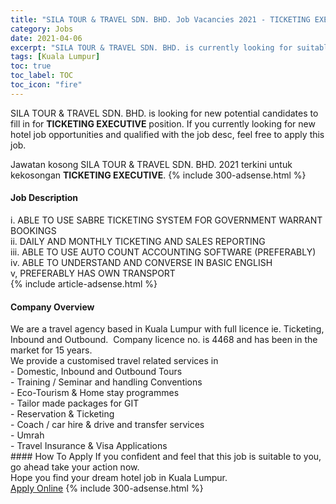 ```yaml
---
title: "SILA TOUR & TRAVEL SDN. BHD. Job Vacancies 2021 - TICKETING EXECUTIVE" 
category: Jobs 
date: 2021-04-06 
excerpt: "SILA TOUR & TRAVEL SDN. BHD. is currently looking for suitable person to fill in the TICKETING EXECUTIVE which positioned at Kuala Lumpur" 
tags: [Kuala Lumpur] 
toc: true 
toc_label: TOC 
toc_icon: "fire" 
--- 
```


<p>SILA TOUR & TRAVEL SDN. BHD. is looking for new potential candidates to fill in for <b>TICKETING EXECUTIVE</b> position. If you currently looking for new hotel job opportunities and qualified with the job desc, feel free to apply this job.
</p>Jawatan kosong SILA TOUR & TRAVEL SDN. BHD. 2021 terkini untuk kekosongan <b>TICKETING EXECUTIVE</b>. 
{% include 300-adsense.html %} 
<div><div><h4>Job Description</h4></div><div><div><span><div><div>i. ABLE TO USE SABRE TICKETING SYSTEM FOR GOVERNMENT WARRANT BOOKINGS</div><div>ii. DAILY AND MONTHLY TICKETING AND SALES REPORTING</div><div>iii. ABLE TO USE AUTO COUNT ACCOUNTING SOFTWARE (PREFERABLY)</div><div>iv. ABLE TO UNDERSTAND AND CONVERSE IN BASIC ENGLISH</div><div>v, PREFERABLY HAS OWN TRANSPORT</div></div></span></div></div></div> 
{% include article-adsense.html %} 
<div><div><h4>Company Overview</h4></div><div><div><span><div><div>
	We are a travel agency based in Kuala Lumpur with full licence ie. Ticketing, Inbound and Outbound.&#160; Company licence no. is 4468 and has been in the market for 15 years.</div>
<div>
	We provide a customised travel related services in&#160;</div>
<div>
	- Domestic, Inbound and Outbound Tours</div>
<div>
	- Training / Seminar and handling Conventions</div>
<div>
	- Eco-Tourism &amp; Home stay programmes</div>
<div>
	- Tailor made packages for GIT</div>
<div>
	- Reservation &amp; Ticketing</div>
<div>
	- Coach / car hire &amp; drive and transfer services</div>
<div>
	- Umrah</div>
<div>
	- Travel Insurance &amp; Visa Applications</div></div></span></div></div></div> 
#### How To Apply 
If you confident and feel that this job is suitable to you, go ahead take your action now. <br/> 
Hope you find your dream hotel job in Kuala Lumpur. <br/> 
<a href="https://www.jobstreet.com.my/en/job/ticketing-executive-4527219?jobId=jobstreet-my-job-4527219" class="btn btn--info" target="_blank" rel="nofollow noopenner">Apply Online</a> 
{% include 300-adsense.html %} 